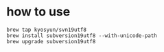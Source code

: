 # how to use
```
brew tap kyosyun/svn19utf8
brew install subversion19utf8 --with-unicode-path
brew upgrade subversion19utf8
```

